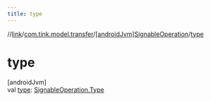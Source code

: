 ```yaml
---
title: type
---
```

//[link](../../../index.html)/[com.tink.model.transfer](../index.html)/[[androidJvm]SignableOperation](index.html)/[type](type.html)



# type



[androidJvm]\
val [type](type.html): [SignableOperation.Type](-type/index.html)




